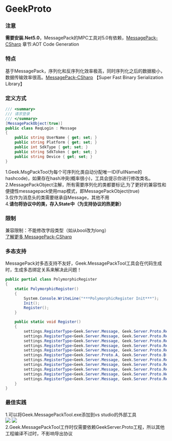 # GeekProto
### 注意
**需要安装.Net5.0**，MessagePack的MPC工具对5.0有依赖，[MessagePack-CSharp](https://github.com/neuecc/MessagePack-CSharp) 章节:AOT Code Generation 
### 特点
基于MessagePack，序列化和反序列化效率极高，同时序列化之后的数据极小，数据传输效率很高。[MessagePack-CSharp](https://github.com/neuecc/MessagePack-CSharp) 【Super Fast Binary Serialization Library】  

### 定义方式
```csharp
/// <summary>
/// 请求登录
/// </summary>
[MessagePackObject(true)]
public class ReqLogin : Message
{
    public string UserName { get; set; }
    public string Platform { get; set; }
    public int SdkType { get; set; }
    public string SdkToken { get; set; }
    public string Device { get; set; }
}

```

1.Geek.MsgPackTool为每个可序列化类自动分配唯一ID(FullName的hashcode)，如果存在hash冲突(概率很小)，工具会提示你进行修改类名。  
2.MessagePackObject注解，所有需要序列化的类都要标记,为了更好的兼容性和便捷性messagepack使用map模式，即MessagePackObject(true)  
3.仅作为消息头的类需要继承自Message，其他不用  
4.**请勿将协议中的类，存入State中（为支持协议的热更新）**

### 限制  
兼容限制：不能修改字段类型（如从bool改为long）  
[了解更多 MessagePack-CSharp](https://github.com/neuecc/MessagePack-CSharp)  

### 多态支持

MessagePack对多态支持不友好，Geek.MessagePackTool工具会在代码生成时，生成多态绑定关系来解决此问题！

```csharp
public partial class PolymorphicRegister
{
    static PolymorphicRegister()
    {
        System.Console.WriteLine("***PolymorphicRegister Init***");
		Init();
        Register();
    }

	public static void Register()
    {
		settings.RegisterType<Geek.Server.Message, Geek.Server.Proto.ReqBagInfo>(112001);
		settings.RegisterType<Geek.Server.Message, Geek.Server.Proto.ResBagInfo>(112002);
		settings.RegisterType<Geek.Server.Message, Geek.Server.Proto.ReqUseItem>(112003);
		settings.RegisterType<Geek.Server.Message, Geek.Server.Proto.ReqSellItem>(112004);
		settings.RegisterType<Geek.Server.Message, Geek.Server.Proto.ResItemChange>(112005);
		settings.RegisterType<Geek.Server.Proto.A, Geek.Server.Proto.B>(111112);
		settings.RegisterType<Geek.Server.Message, Geek.Server.Proto.ReqLogin>(111001);
		settings.RegisterType<Geek.Server.Message, Geek.Server.Proto.ResLogin>(111002);
		settings.RegisterType<Geek.Server.Message, Geek.Server.Proto.ResLevelUp>(111003);
		settings.RegisterType<Geek.Server.Message, Geek.Server.Proto.HearBeat>(111004);
		settings.RegisterType<Geek.Server.Message, Geek.Server.Proto.ResErrorCode>(111005);
    }
}
```

### 最佳实践
1.可以将Geek.MessagePackTool.exe添加到vs studio的外部工具  
![](https://github.com/leeveel/GeekServer/blob/main/Docs/imgs/vs001.png)
![](https://github.com/leeveel/GeekServer/blob/main/Docs/imgs/vs002.png)  
2.Geek.MessagePackTool工作时仅需要依赖GeekServer.Proto工程，所以其他工程编译不过时，不影响导出协议